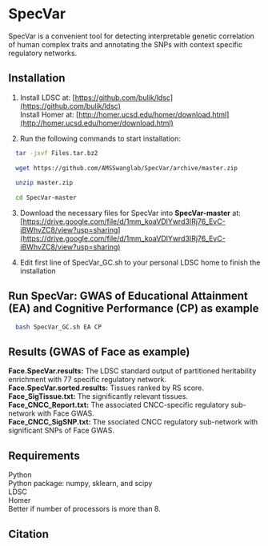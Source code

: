 # SpecVar
SpecVar is a convenient tool for detecting interpretable genetic correlation of human complex traits and annotating the SNPs with context specific regulatory networks.

## Installation

1.  Install LDSC at: [https://github.com/bulik/ldsc](https://github.com/bulik/ldsc)<br>
Install Homer at: [http://homer.ucsd.edu/homer/download.html](http://homer.ucsd.edu/homer/download.html)<br>

2.  Run the following commands to start installation:<br>
```bash
  tar -jxvf Files.tar.bz2
    
  wget https://github.com/AMSSwanglab/SpecVar/archive/master.zip
    
  unzip master.zip
    
  cd SpecVar-master
```
3.  Download the necessary files for SpecVar into **SpecVar-master** at: <br>
    [https://drive.google.com/file/d/1mm_koaVDlYwrd3IRj76_EvC-iBWhvZC8/view?usp=sharing](https://drive.google.com/file/d/1mm_koaVDlYwrd3IRj76_EvC-iBWhvZC8/view?usp=sharing) <br>

4.  Edit first line of SpecVar_GC.sh to your personal LDSC home to finish the installation


## Run SpecVar: GWAS of Educational Attainment (EA) and Cognitive Performance (CP) as example
```bash
  bash SpecVar_GC.sh EA CP
```
## Results (GWAS of Face as example)

**Face.SpecVar.results:** The LDSC standard output of partitioned heritability enrichment with 77 specific regulatory network. <br>
**Face.SpecVar.sorted.results:** Tissues ranked by RS score. <br>
**Face_SigTissue.txt:** The significantly relevant tissues. <br>
**Face_CNCC_Report.txt:** The associated CNCC-specific regulatory sub-network with Face GWAS. <br>
**Face_CNCC_SigSNP.txt:** The ssociated CNCC regulatory sub-network with significant SNPs of Face GWAS. <br>

## Requirements

  Python <br>
  Python package: numpy, sklearn, and scipy <br>
  LDSC <br>
  Homer <br>
  Better if number of processors is more than 8. <br>
  
## Citation
